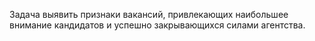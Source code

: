 Задача выявить признаки вакансий, привлекающих наибольшее внимание кандидатов и успешно закрывающихся силами агентства.
